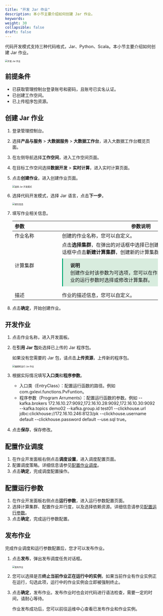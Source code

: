 ```yaml
---
title: "开发 Jar 作业"
description: 本小节主要介绍如何创建 Jar 作业。 
keywords: 
weight: 30
collapsible: false
draft: false
---
```


代码开发模式支持三种代码格式，Jar、Python、Scala。本小节主要介绍如何创建 Jar 作业。

<img src="/bigdata/dataomnis/_images/process_job_jar.png" alt="开发 Jar 作业" style="zoom:50%;" />

## 前提条件

- 已获取管理控制台登录账号和密码，且账号已实名认证。
- 已创建工作空间。
- 已上传程序包资源。

## 创建 Jar 作业

1. 登录管理控制台。
2. 选择**产品与服务** > **大数据服务** > **大数据工作台**，进入大数据工作台概览页面。
3. 在左侧导航选择**工作空间**，进入工作空间页面。
4. 在目标工作空间选择**数据开发** > **实时计算**，进入实时计算页面。
5. 点击**创建作业**，进入创建作业页面。
   
   <img src="/bigdata/dataomnis/_images/choose_model_jar.png" alt="选择 Jar 开发模式" style="zoom:50%;" />

6. 选择代码开发模式，选择 Jar 语言，点击**下一步**。

   <img src="/bigdata/dataomnis/_images/job_basic.png" alt="填写信息" style="zoom:50%;" />

7. 填写作业相关信息。

   | <span style="display:inline-block;width:140px">参数</span>  | <span style="display:inline-block;width:520px">参数说明</span>  |
   | :------------- | ------------------------------------------------------------ |
   | 作业名称 |  创建的作业名称，您可以自定义。              |
   | 计算集群    |  点击**选择集群**，在弹出的对话框中选择已创建好的计算集群；也可以在对话框中点击**新建计算集群**，创建新的计算集群。 <span style="display: block; background-color: #D8ECDE; padding: 10px 24px; margin: 10px 0; border-left: 3px solid #00a971;"><b>说明</b><br>创建作业时该参数为可选项，您可以在作业创建成功后，在配置作业的运行参数时选择或修改计算集群。</span> |
   | 描述    |  作业的描述信息，您可以自定义。 |
 
8. 点击**确定**，开始创建作业。

## 开发作业

1. 点击作业名称，进入开发面板。
2. 在**引用 Jar 包**处选择已上传的 Jar 程序包。     
   
   如果没有您需要的 Jar 包，请点击**上传资源**，上传新的程序包。

   <img src="/bigdata/dataomnis/_images/job_content_jar.png" alt="编辑和运行 Jar 作业" style="zoom:50%;" />

3. 根据实际情况填写**入口类**和**程序参数**。

   - 入口类（EntryClass）：配置运行函数的路径。例如 com.gxlevi.functions.PvFuntion。
   - 程序参数（Program Arruments）：配置运行函数的参数。例如 --kafka.brokers 172.16.10.27:9092,172.16.10.28:9092,172.16.10.30:9092 --kafka.topics demo02 --kafka.group.id test01 --clickhouse.url jdbc:clickhouse://172.16.10.246:8123/pk --clickhouse.username default --clickhouse.password default --use.sql true。

4. 点击**保存**，保存修改。

## 配置作业调度

1. 在作业开发面板右侧点击**调度设置**，进入调度配置页面。
2. 配置调度策略。详细信息请参见[配置作业调度](../scheduling_job)。   
3. 点击**确定**，完成调度配置操作。

## 配置运行参数

1. 在作业开发面板右侧点击**运行参数**，进入运行参数配置页面。 
2. 选择计算集群、配置作业并行度，以及选择依赖资源。详细信息请参见[配置运行参数](../enviroment)。   
3. 点击**确定**，完成运行参数配置。

## 发布作业

完成作业调度和运行参数配置后，您才可以发布作业。

1. 点击**发布**，弹出发布调度任务对话框。

   <img src="/bigdata/dataomnis/_images/publish_job.png" alt="发布作业" style="zoom:50%;" />

2. 您可以选择是否**终止当前作业正在运行中的实例**，如果当前作业有作业实例正在运行，勾选此项，运行中的作业实例会立即被强制终止。
3. 点击**确定**，发布作业。发布作业时也会对代码进行语法检查，需要一定的时间，请耐心等待。

   作业发布成功后，您可以前往运维中心查看已发布作业和作业实例。


